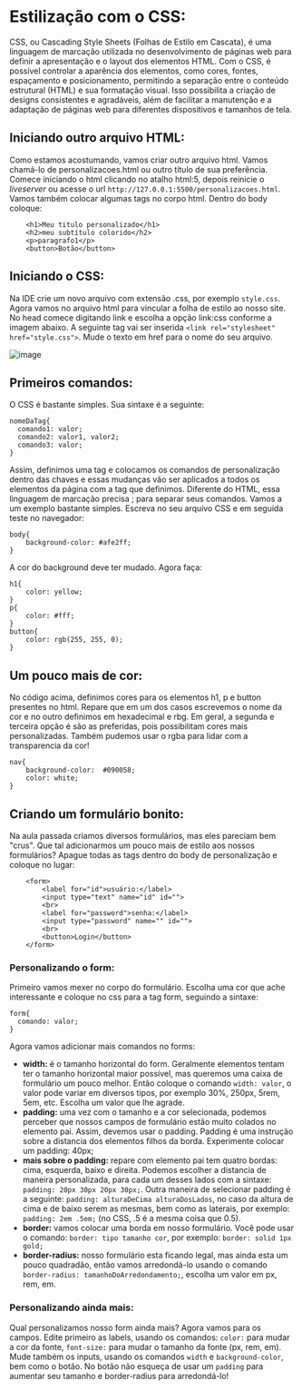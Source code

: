 # Estilização com o CSS:

CSS, ou Cascading Style Sheets (Folhas de Estilo em Cascata), é uma linguagem de marcação utilizada no desenvolvimento de páginas web para definir a apresentação e o layout dos elementos HTML. Com o CSS, é possível controlar a aparência dos elementos, como cores, fontes, espaçamento e posicionamento, permitindo a separação entre o conteúdo estrutural (HTML) e sua formatação visual. Isso possibilita a criação de designs consistentes e agradáveis, além de facilitar a manutenção e a adaptação de páginas web para diferentes dispositivos e tamanhos de tela.

## Iniciando outro arquivo HTML:

Como estamos acostumando, vamos criar outro arquivo html. Vamos chamá-lo de personalizacoes.html ou outro título de sua preferência. Comece iniciando o html clicando no atalho html:5, depois reinicie o _liveserver_ ou acesse o url `http://127.0.0.1:5500/personalizacoes.html`.
Vamos também colocar algumas tags no corpo html. Dentro do body coloque:

```
    <h1>Meu titulo personalizado</h1>
    <h2>meu subtítulo colorido</h2>
    <p>paragrafo1</p>
    <button>Botão</button>
```
 
## Iniciando o CSS:

Na IDE crie um novo arquivo com extensão .css, por exemplo `style.css`. Agora vamos no arquivo html para vincular a folha de estilo ao nosso site. No head comece digitando link e escolha a opção link:css conforme a imagem abaixo. A seguinte tag vai ser inserida `<link rel="stylesheet" href="style.css">`. Mude o texto em href para o nome do seu arquivo.

![image](https://github.com/Johnvasc/GTi_Capacitacao/assets/39773960/6f75cafb-98f7-4275-a5d5-465ef069bd40)

## Primeiros comandos:

O CSS é bastante simples. Sua sintaxe é a seguinte:

```
nomeDaTag{
  comando1: valor;
  comando2: valor1, valor2;
  comando3: valor;
}
```
Assim, definimos uma tag e colocamos os comandos de personalização dentro das chaves e essas mudanças vão ser aplicados a todos os elementos da página com a tag que definimos. Diferente do HTML, essa linguagem de marcação precisa ; para separar seus comandos. Vamos a um exemplo bastante simples. Escreva no seu arquivo CSS e em seguida teste no navegador:

```
body{
    background-color: #afe2ff;
}
```
A cor do background deve ter mudado. Agora faça:
```
h1{
    color: yellow;
}
p{
    color: #fff;
}
button{
    color: rgb(255, 255, 0);
}
```

## Um pouco mais de cor:

No código acima, definimos cores para os elementos h1, p e button presentes no html. Repare que em um dos casos escrevemos o nome da cor e no outro definimos em hexadecimal e rbg. Em geral, a segunda e terceira opção é são as preferidas, pois possibilitam cores mais personalizadas. Também pudemos usar o rgba para lidar com a transparencia da cor!
```
nav{
    background-color:  #090058;
    color: white;
}
```

## Criando um formulário bonito:

Na aula passada criamos diversos formulários, mas eles pareciam bem "crus". Que tal adicionarmos um pouco mais de estilo aos nossos formulários? Apague todas as tags dentro do body de personalização e coloque no lugar:

```
    <form>
        <label for="id">usuário:</label>
        <input type="text" name="id" id="">
        <br>
        <label for="password">senha:</label>
        <input type="password" name="" id="">
        <br>
        <button>Login</button>
    </form>
```
### Personalizando o form:

Primeiro vamos mexer no corpo do formulário. Escolha uma cor que ache interessante e coloque no css para a tag form, seguindo a sintaxe:

```
form{
  comando: valor;
}
```
Agora vamos adicionar mais comandos no forms:
+ **width:** é o tamanho horizontal do form. Geralmente elementos tentam ter o tamanho horizontal maior possível, mas queremos uma caixa de formulário um pouco melhor. Então coloque o comando `width: valor`, o valor pode variar em diversos tipos, por exemplo 30%, 250px, 5rem, 5em, etc. Escolha um valor que lhe agrade.
+ **padding:** uma vez com o tamanho e a cor selecionada, podemos perceber que nossos campos de formulário estão muito colados no elemento pai. Assim, devemos usar o padding. Padding é uma instrução sobre a distancia dos elementos filhos da borda. Experimente colocar um padding: 40px;
+ **mais sobre o padding:** repare com elemento pai tem quatro bordas: cima, esquerda, baixo e direita. Podemos escolher a distancia de maneira personalizada, para cada um desses lados com a sintaxe: `padding: 20px 30px 20px 30px;`. Outra maneira de selecionar padding é a seguinte: `padding: alturaDeCima alturaDosLados`, no caso da altura de cima e de baixo serem as mesmas, bem como as laterais, por exemplo: `padding: 2em .5em;` (no CSS, .5 é a mesma coisa que 0.5).
+ **border:** vamos colocar uma borda em nosso formulário. Você pode usar o comando: `border: tipo tamanho cor`, por exemplo: `border: solid 1px gold;`
+ **border-radius:** nosso formulário esta ficando legal, mas ainda esta um pouco quadradão, então vamos arredondá-lo usando o comando `border-radius: tamanhoDoArredondamento;`, escolha um valor em px, rem, em.


### Personalizando ainda mais:
Qual personalizamos nosso form ainda mais? Agora vamos para os campos. Edite primeiro as labels, usando os comandos: `color:` para mudar a cor da fonte, `font-size:` para mudar o tamanho da fonte (px, rem, em). Mude também os inputs, usando os comandos `width` e `background-color`, bem como o botão. No botão não esqueça de usar um `padding` para aumentar seu tamanho e border-radius para arredondá-lo!
